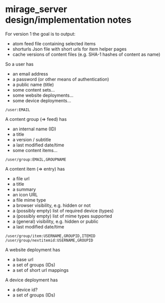 # mirage_server design/implementation notes

For version 1 the goal is to output:

- atom feed file containing selected items
- shorturls Json file with short urls for item helper pages
- cache versions of content files (e.g. SHA-1 hashes of content as name)

So a user has 

- an email address
- a password (or other means of authentication)
- a public name (title)
- some content sets...
- some website deployments...
- some device deployments...

`/user:EMAIL`

A content group (=> feed) has

- an internal name (ID)
- a title
- a version / subtitle
- a last modified date/time
- some content items...

`/user/group:EMAIL,GROUPNAME`

A content item (=> entry) has

- a file url 
- a title
- a summary
- an icon URL
- a file mime type
- a browser visibility, e.g. hidden or not
- a (possibly empty) list of required device (types)
- a (possibly empty) list of mime types supported
- a (general) visibility, e.g. hidden or public
- a last modified date/time

`/user/group/item:USERNAME,GROUPID,ITEMID`
`/user/group/nextitemid:USERNAME,GROUPID`

A website deployment has

- a base url
- a set of groups (IDs)
- a set of short url mappings

A device deployment has

- a device id?
- a set of groups (IDs)

